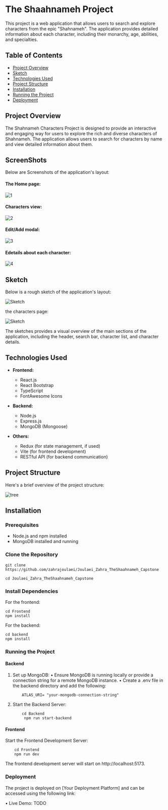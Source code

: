 # The Shaahnameh Project

This project is a web application that allows users to search and explore characters from the epic "Shahnameh". The application provides detailed information about each character, including their monarchy, age, abilities, and specialties.

## Table of Contents

- [Project Overview](#project-overview)
- [Sketch](#sketch)
- [Technologies Used](#technologies-used)
- [Project Structure](#project-structure)
- [Installation](#installation)
- [Running the Project](#running-the-project)
- [Deployment](#deployment)


## Project Overview

The Shahnameh Characters Project is designed to provide an interactive and engaging way for users to explore the rich and diverse characters of Shahnameh. The application allows users to search for characters by name and view detailed information about them.

## ScreenShots

Below are Screenshots of the application's layout:


#### The Home page: 
![1](Frontend/src/assets/images/1.png)

#### Characters view: 
![2](Frontend/src/assets/images/2.png)

#### Edit/Add modal: 
![3](Frontend/src/assets/images/3.png)

#### Edetails about each character:
![4](Frontend/src/assets/images/4.png)



## Sketch

Below is a rough sketch of the application's layout:

![Sketch](Frontend/src/assets/images/wireframe1.jpg)  

the characters page:

![Sketch](Frontend/src/assets/images/wireframe2.jpg)  



The sketches provides a visual overview of the main sections of the application, including the header, search bar, character list, and character details.

## Technologies Used

- **Frontend:**
  - React.js
  - React Bootstrap
  - TypeScript
  - FontAwesome Icons

- **Backend:**
  - Node.js
  - Express.js
  - MongoDB (Mongoose)

- **Others:**
  - Redux (for state management, if used)
  - Vite (for frontend development)
  - RESTful API (for backend communication)

## Project Structure

Here's a brief overview of the project structure:


![tree](Frontend/src/assets/images/tree.png)  



## Installation

### Prerequisites

- Node.js and npm installed
- MongoDB installed and running

### Clone the Repository

```
git clone https://github.com/zahrajoulaei/Joulaei_Zahra_TheShaahnameh_Capstone

cd Joulaei_Zahra_TheShaahnameh_Capstone
```


### Install Dependencies
For the frontend:
```
cd Frontend
npm install
```

For the backend:
```
cd backend
npm install
```

### Running the Project



#### Backend

1.	Set up MongoDB:
•	Ensure MongoDB is running locally or provide a connection string for a remote MongoDB instance.
•	Create a .env file in the backend directory and add the following:

    ```
        ATLAS_URI= "your-mongodb-connection-string"
    ```

2.	Start the Backend Server:

    ```
        cd Backend
         npm run start-backend
    ```

#### Frontend 

 Start the Frontend Development Server:

  ```
      cd Frontend
      npm run dev
  ```

The frontend development server will start on http://localhost:5173.


### Deployment

The project is deployed on [Your Deployment Platform] and can be accessed using the following link:

  •	Live Demo: TODO

